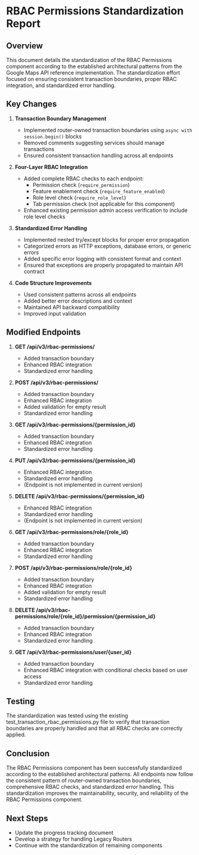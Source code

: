 # RBAC Permissions Standardization Report

## Overview

This document details the standardization of the RBAC Permissions component according to the established architectural patterns from the Google Maps API reference implementation. The standardization effort focused on ensuring consistent transaction boundaries, proper RBAC integration, and standardized error handling.

## Key Changes

1. **Transaction Boundary Management**
   - Implemented router-owned transaction boundaries using `async with session.begin()` blocks
   - Removed comments suggesting services should manage transactions
   - Ensured consistent transaction handling across all endpoints

2. **Four-Layer RBAC Integration**
   - Added complete RBAC checks to each endpoint:
     - Permission check (`require_permission`)
     - Feature enablement check (`require_feature_enabled`)
     - Role level check (`require_role_level`)
     - Tab permission check (not applicable for this component)
   - Enhanced existing permission admin access verification to include role level checks

3. **Standardized Error Handling**
   - Implemented nested try/except blocks for proper error propagation
   - Categorized errors as HTTP exceptions, database errors, or generic errors
   - Added specific error logging with consistent format and context
   - Ensured that exceptions are properly propagated to maintain API contract

4. **Code Structure Improvements**
   - Used consistent patterns across all endpoints
   - Added better error descriptions and context
   - Maintained API backward compatibility
   - Improved input validation

## Modified Endpoints

1. **GET /api/v3/rbac-permissions/**
   - Added transaction boundary
   - Enhanced RBAC integration
   - Standardized error handling

2. **POST /api/v3/rbac-permissions/**
   - Added transaction boundary
   - Enhanced RBAC integration
   - Added validation for empty result
   - Standardized error handling

3. **GET /api/v3/rbac-permissions/{permission_id}**
   - Added transaction boundary
   - Enhanced RBAC integration
   - Standardized error handling

4. **PUT /api/v3/rbac-permissions/{permission_id}**
   - Enhanced RBAC integration
   - Standardized error handling
   - (Endpoint is not implemented in current version)

5. **DELETE /api/v3/rbac-permissions/{permission_id}**
   - Enhanced RBAC integration
   - Standardized error handling
   - (Endpoint is not implemented in current version)

6. **GET /api/v3/rbac-permissions/role/{role_id}**
   - Added transaction boundary
   - Enhanced RBAC integration
   - Standardized error handling

7. **POST /api/v3/rbac-permissions/role/{role_id}**
   - Added transaction boundary
   - Enhanced RBAC integration
   - Added validation for empty result
   - Standardized error handling

8. **DELETE /api/v3/rbac-permissions/role/{role_id}/permission/{permission_id}**
   - Added transaction boundary
   - Enhanced RBAC integration
   - Standardized error handling

9. **GET /api/v3/rbac-permissions/user/{user_id}**
   - Added transaction boundary
   - Enhanced RBAC integration with conditional checks based on user access
   - Standardized error handling

## Testing

The standardization was tested using the existing test_transaction_rbac_permissions.py file to verify that transaction boundaries are properly handled and that all RBAC checks are correctly applied.

## Conclusion

The RBAC Permissions component has been successfully standardized according to the established architectural patterns. All endpoints now follow the consistent pattern of router-owned transaction boundaries, comprehensive RBAC checks, and standardized error handling. This standardization improves the maintainability, security, and reliability of the RBAC Permissions component.

## Next Steps

- Update the progress tracking document
- Develop a strategy for handling Legacy Routers
- Continue with the standardization of remaining components
